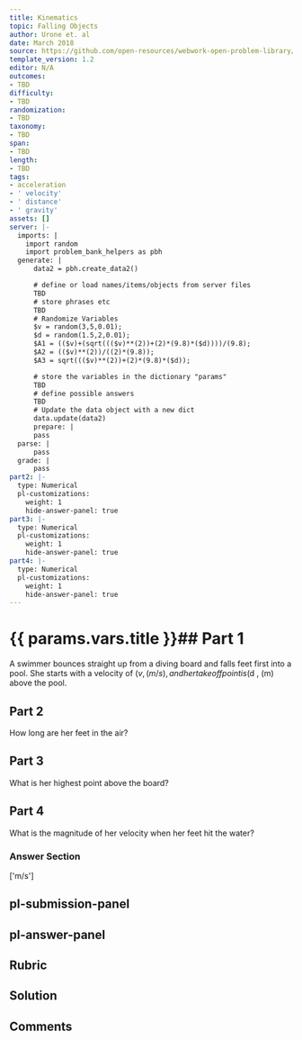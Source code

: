 ```yaml
---
title: Kinematics
topic: Falling Objects
author: Urone et. al
date: March 2018
source: https://github.com/open-resources/webwork-open-problem-library/tree/master/Contrib/BrockPhysics/College_Physics_Urone/2.Kinematics/NU_U17-2-07-006.pg
template_version: 1.2
editor: N/A
outcomes:
- TBD
difficulty:
- TBD
randomization:
- TBD
taxonomy:
- TBD
span:
- TBD
length:
- TBD
tags:
- acceleration
- ' velocity'
- ' distance'
- ' gravity'
assets: []
server: |-
  imports: |
    import random
    import problem_bank_helpers as pbh
  generate: |
      data2 = pbh.create_data2()

      # define or load names/items/objects from server files
      TBD
      # store phrases etc
      TBD
      # Randomize Variables
      $v = random(3,5,0.01);
      $d = random(1.5,2,0.01);
      $A1 = (($v)+(sqrt((($v)**(2))+(2)*(9.8)*($d))))/(9.8);
      $A2 = (($v)**(2))/((2)*(9.8));
      $A3 = sqrt((($v)**(2))+(2)*(9.8)*($d));

      # store the variables in the dictionary "params"
      TBD
      # define possible answers
      TBD
      # Update the data object with a new dict
      data.update(data2)
      prepare: |
      pass
  parse: |
      pass
  grade: |
      pass
part2: |-
  type: Numerical
  pl-customizations:
    weight: 1
    hide-answer-panel: true
part3: |-
  type: Numerical
  pl-customizations:
    weight: 1
    hide-answer-panel: true
part4: |-
  type: Numerical
  pl-customizations:
    weight: 1
    hide-answer-panel: true
---
```


# {{ params.vars.title }}## Part 1 
A swimmer bounces straight up from a diving board and falls feet first into a pool. She starts with a velocity of ($v , (m/s), and her takeoff point is ($d , (m) above the pool. 
## Part 2 
How long are her feet in the air? 
## Part 3 
What is her highest point above the board? 
## Part 4 
What is the magnitude of her velocity when her feet hit the water? 


### Answer Section 
['m/s']

## pl-submission-panel 


## pl-answer-panel 


## Rubric 


## Solution 


## Comments 


